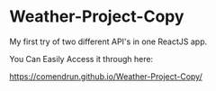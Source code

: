 # Weather-Project-Copy

My first try of two different API's in one ReactJS app.

You Can Easily Access it through here:

https://comendrun.github.io/Weather-Project-Copy/
